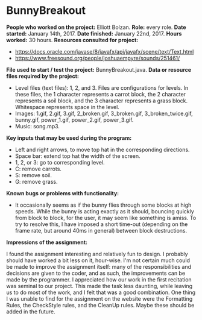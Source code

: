 BunnyBreakout
=============

**People who worked on the project:** Elliott Bolzan. **Role:** every role.
**Date started:** January 14th, 2017. **Date finished:** January 22nd, 2017. **Hours worked:** 30 hours.
**Resources consulted for project:**

 - https://docs.oracle.com/javase/8/javafx/api/javafx/scene/text/Text.html
 - https://www.freesound.org/people/joshuaempyre/sounds/251461/

**File used to start / test the project:** BunnyBreakout.java.
**Data or resource files required by the project:**

 - Level files (text files): 1, 2, and 3. Files are configurations for levels. In these files, the 1 character represents a carrot block, the 2 character represents a soil block, and the 3 character represents a grass block. Whitespace represents space in the level.
 - Images: 1.gif, 2.gif, 3.gif, 2_broken.gif, 3_broken.gif, 3_broken_twice.gif, bunny.gif, power_1.gif, power_2.gif, power_3.gif.
 - Music: song.mp3.

**Key inputs that may be used during the program:**

 - Left and right arrows, to move top hat in the corresponding directions.
 - Space bar: extend top hat the width of the screen.
 - 1, 2, or 3: go to corresponding level.
 - C: remove carrots.
 - S: remove soil.
 - G: remove grass.

**Known bugs or problems with functionality:**

 - It occasionally seems as if the bunny flies through some blocks at high speeds. While the bunny is acting exactly as it should, bouncing quickly from block to block, for the user, it may seem like something is amiss. To try to resolve this, I have imposed a short time-out (depending on the frame rate, but around 40ms in general) between block destructions.

**Impressions of the assignment:**

I found the assignment interesting and relatively fun to design. I probably should have worked a bit less on it, hour-wise. I'm not certain much could be made to improve the assignment itself: many of the responsibilities and decisions are given to the coder, and as such, the improvements can be made by the programmer. I appreciated how our work in the first recitation was seminal to our project. This made the task less daunting, while leaving us to do most of the work, and I felt that was a good combination.
One thing I was unable to find for the assignment on the website were the Formatting Rules, the CheckStyle rules, and the CleanUp rules. Maybe these should be added in the future.